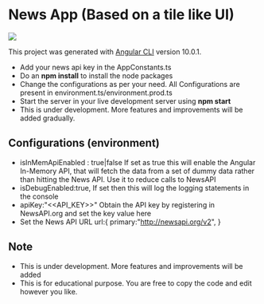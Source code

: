 # News App (Based on a tile like UI)

![](tiles-news-app.gif)

This project was generated with [Angular CLI](https://github.com/angular/angular-cli) version 10.0.1.

* Add your news api key in the AppConstants.ts
* Do an **npm install** to install the node packages
* Change the configurations as per your need. All Configurations are present in environment.ts/environment.prod.ts
* Start the server in your live development server using **npm start**
* This is under development. More features and improvements will be added gradually.

## Configurations (environment)

* isInMemApiEnabled : true|false
If set as true this will enable the Angular In-Memory API, that will fetch the data from a set of dummy data rather than hitting the News API.
Use it to reduce calls to NewsAPI
* isDebugEnabled:true,
If set then this will log the logging statements in the console
* apiKey:"<<API_KEY>>"
Obtain the API key by registering in NewsAPI.org and set the key value here
* Set the News API URL
  url:{
    primary:"http://newsapi.org/v2",
  }

## Note
* This is under development. More features and improvements will be added
* This is for educational purpose. You are free to copy the code and edit however you like.
